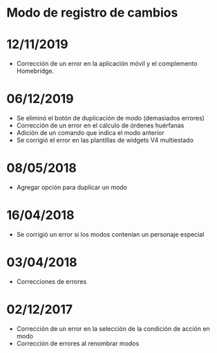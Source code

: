 # Modo de registro de cambios

# 12/11/2019

- Corrección de un error en la aplicación móvil y el complemento Homebridge.

# 06/12/2019

- Se eliminó el botón de duplicación de modo (demasiados errores)
- Corrección de un error en el cálculo de órdenes huérfanas
- Adición de un comando que indica el modo anterior
- Se corrigió el error en las plantillas de widgets V4 multiestado

# 08/05/2018

- Agregar opción para duplicar un modo

# 16/04/2018

- Se corrigió un error si los modos contenían un personaje especial

# 03/04/2018

- Correcciones de errores

# 02/12/2017

- Corrección de un error en la selección de la condición de acción en modo
- Corrección de errores al renombrar modos
